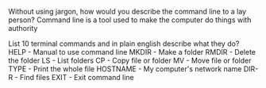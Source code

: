 Without using jargon, how would you describe the command line to a lay person?
Command line is a tool used to make the computer do things with authority

List 10 terminal commands and in plain english describe what they do?
HELP - Manual to use command line
MKDIR - Make a folder 
RMDIR - Delete the folder
LS - List folders
CP - Copy file or folder
MV - Move file or folder
TYPE - Print the whole file
HOSTNAME - My computer's network name
DIR-R - Find files
EXIT - Exit command line  